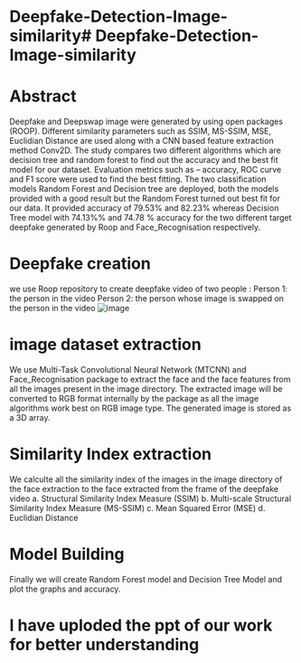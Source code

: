 # Deepfake-Detection-Image-similarity# Deepfake-Detection-Image-similarity

# Abstract
Deepfake and Deepswap image were generated by using open packages (ROOP). Different similarity parameters such as SSIM, MS-SSIM, MSE, Euclidian Distance are used along with a CNN based feature extraction method Conv2D. The study compares two different algorithms which are decision tree and random forest to find out the accuracy and the best fit model for our dataset. Evaluation metrics such as – accuracy, ROC curve and F1 score were used to find the best fitting. The two classification models Random Forest and Decision tree are deployed, both the models provided with a good result but the Random Forest turned out best fit for our data. It provided accuracy of 79.53% and 82.23% whereas Decision Tree model with 74.13%% and 74.78 % accuracy for the two different target deepfake generated by Roop and Face_Recognisation respectively.

# Deepfake creation
we use Roop repository to create deepfake video of two people :
Person 1: the person in the video
Person 2: the person whose image is swapped on the person in the video
![image](https://github.com/user-attachments/assets/e4029d07-22e3-4aa9-8ce1-2fdede7c6ba0)

# image dataset extraction
We use Multi-Task Convolutional Neural Network (MTCNN) and Face_Recognisation package to extract the face and the face features from all the images present in the image directory. The extracted image will be converted to RGB format internally by the package as all the image algorithms work best on RGB image type. The generated image is stored as a 3D array.

# Similarity Index extraction

We calculte all the similarity index of the images in the image directory of the face extraction to the face extracted from the frame of the deepfake video 
a.	Structural Similarity Index Measure (SSIM) 
b.	Multi-scale Structural Similarity Index Measure (MS-SSIM) 
c.	Mean Squared Error (MSE) 
d.	Euclidian Distance 

# Model Building 

Finally we will create Random Forest model and  Decision Tree Model and plot the graphs and accuracy.


# I have uploded the ppt of our work for better understanding
